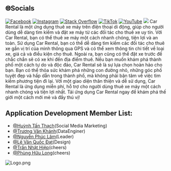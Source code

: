 ## 🌐Socials
[![Facebook](https://img.shields.io/badge/Facebook-%231877F2.svg?logo=Facebook&logoColor=white)](https://www.facebook.com/huulong1209) [![Instagram](https://img.shields.io/badge/Instagram-%23E4405F.svg?logo=Instagram&logoColor=white)](https://www.instagram.com/_huu_long_/) [![Stack Overflow](https://img.shields.io/badge/-Stackoverflow-FE7A16?logo=stack-overflow&logoColor=white)](https://stackoverflow.com/users/17493529/h%e1%bb%afu-long-music-%e9%9f%b3%e4%b9%90) [![TikTok](https://img.shields.io/badge/TikTok-%23000000.svg?logo=TikTok&logoColor=white)](https://tiktok.com/@huulongmedia) [![YouTube](https://img.shields.io/badge/YouTube-%23FF0000.svg?logo=YouTube&logoColor=white)](https://youtube.com/channel/UC-chQoT6qEfz9bN0vRFAR5A) 
<img src="https://user-images.githubusercontent.com/73097560/115834477-dbab4500-a447-11eb-908a-139a6edaec5c.gif">
Car Rental là một ứng dụng thuê xe máy trên điện thoại di động, giúp cho người dùng dễ dàng tìm kiếm và đặt xe máy từ các đối tác cho thuê xe uy tín. Với Car Rental, bạn có thể thuê xe máy một cách nhanh chóng, tiện lợi và an toàn.
Sử dụng Car Rental, bạn có thể dễ dàng tìm kiếm các đối tác cho thuê xe gần vị trí của mình thông qua GPS và có thể xem thông tin chi tiết về loại xe, giá cả và điều kiện cho thuê. Ngoài ra, bạn cũng có thể đặt xe trước để chắc chắn sẽ có xe khi đến địa điểm thuê.
Nếu bạn muốn khám phá thành phố một cách tự do và độc đáo, Car Rental sẽ là sự lựa chọn hoàn hảo cho bạn. Bạn có thể thỏa sức khám phá những con đường nhỏ, những góc phố tuyệt đẹp và hấp dẫn trong thành phố, mà không phải bận tâm về việc tìm kiếm phương tiện đi lại.
Với một giao diện thân thiện và dễ sử dụng, Car Rental là ứng dụng miễn phí, hỗ trợ cho người dùng thuê xe máy một cách nhanh chóng và tiện lợi nhất. Tải ứng dụng Car Rental ngay để khám phá thế giới một cách mới mẻ và đầy thú vị!

## Application Development Member List:

- [@Huỳnh Tấn Thạch](https://www.github.com/#)(Social Media Marketing)
- [@Trương Văn Khánh](https://www.github.com/#)(DataEnginer)
- [@Nguyễn Phúc Lâm](https://www.github.com/#)(Leader)
- [@Lê Văn Quốc Đạt](https://www.github.com/#)(Design)
- [@Trần Nhật Hiệp](https://www.github.com/#)(cheers)
- [@Phùng Hữu Long](https://www.github.com/#)(cheers)

![Logo.png](https://i.postimg.cc/7ZDdxk0H/Logo.png)
